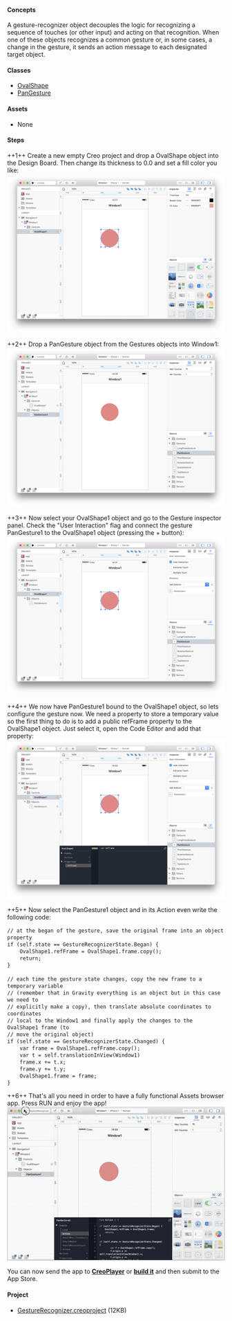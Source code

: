 #### Concepts
A gesture-recognizer object decouples the logic for recognizing a sequence of touches (or other input) and acting on that recognition. When one of these objects recognizes a common gesture or, in some cases, a change in the gesture, it sends an action message to each designated target object.

#### Classes
* [OvalShape](../classes/OvalShape.md)
* [PanGesture](../classes/PanGesture.md)

#### Assets
* None

#### Steps
++1++ Create a new empty Creo project and drop a OvalShape object into the Design Board. Then change its thickness to 0.0 and set a fill color you like:
![GestureRecognizer](../images/tutorials/gesture-recognizer-2.png)

++2++ Drop a PanGesture object from the Gestures objects into Window1:
![GestureRecognizer](../images/tutorials/gesture-recognizer-3.png)

++3++ Now select your OvalShape1 object and go to the Gesture inspector panel. Check the "User Interaction" flag and connect the gesture PanGesture1 to the OvalShape1 object (pressing the + button):
![GestureRecognizer](../images/tutorials/gesture-recognizer-4.png)

++4++ We now have PanGesture1 bound to the OvalShape1 object, so lets configure the gesture now. We need a property to store a temporary value so the first thing to do is to add a public refFrame property to the OvalShape1 object. Just select it, open the Code Editor and add that property:
![GestureRecognizer](../images/tutorials/gesture-recognizer-5.png)

++5++ Now select the PanGesture1 object and in its Action even write the following code:

```
// at the began of the gesture, save the original frame into an object property
if (self.state == GestureRecognizerState.Began) {
	OvalShape1.refFrame = OvalShape1.frame.copy();
	return;
}

// each time the gesture state changes, copy the new frame to a temporary variable
// (remember that in Gravity everything is an object but in this case we need to
// explicitly make a copy), then translate absolute coordinates to coordinates
// local to the Window1 and finally apply the changes to the OvalShape1 frame (to
// move the original object)
if (self.state == GestureRecognizerState.Changed) {
	var frame = OvalShape1.refFrame.copy();
	var t = self.translationInView(Window1)
	frame.x += t.x;
	frame.y += t.y;
	OvalShape1.frame = frame;
}
```

++6++ That's all you need in order to have a fully functional Assets browser app. Press RUN and enjoy the app!
![GestureRecognizer](../images/tutorials/gesture.gif)


You can now send the app to **[CreoPlayer](../creo/creoplayer.md)** or **[build it](../creo/build-your-app.md)** and then submit to the App Store.

#### Project
* [GestureRecognizer.creoproject]({{github_raw_link}}/assets/gesture.zip) (12KB)
